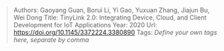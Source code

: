 > Authors: Gaoyang Guan, Borui Li, Yi Gao, Yuxuan Zhang, Jiajun Bu, Wei Dong
> Title: TinyLink 2.0: Integrating Device, Cloud, and Client Development for IoT Applications
> Year: 2020
> Url: https://doi.org/10.1145/3372224.3380890
> Tags: *Define your own tags here, separate by comma*